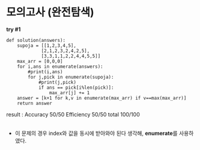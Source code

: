 # 모의고사 (완전탐색)

<b>try #1</b>
```
def solution(answers):
    supoja = [[1,2,3,4,5],
             [2,1,2,3,2,4,2,5],
             [3,3,1,1,2,2,4,4,5,5]]
    max_arr = [0,0,0]
    for i,ans in enumerate(answers):
        #print(i,ans)
        for j,pick in enumerate(supoja):
            #print(j,pick)
            if ans == pick[i%len(pick)]:
                max_arr[j] += 1
    answer = [k+1 for k,v in enumerate(max_arr) if v==max(max_arr)]
    return answer
```

result : Accuracy 50/50 Efficiency 50/50 total 100/100
<br><br>
- 이 문제의 경우 index와 값을 동시에 받아와야 된다 생각해, <b>enumerate</b>를 사용하였다. 
